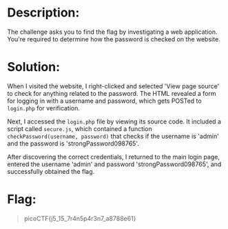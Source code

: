 


# Description:
The challenge asks you to find the flag by investigating a web application. You're required to determine how the password is checked on the website.

# Solution:
When I visited the website, I right-clicked and selected 'View page source' to check for anything related to the password. The HTML revealed a form for logging in with a username and password, which gets POSTed to `login.php` for verification.

Next, I accessed the `login.php` file by viewing its source code. It included a script called `secure.js`, which contained a function `checkPassword(username, password)` that checks if the username is 'admin' and the password is 'strongPassword098765'. 

After discovering the correct credentials, I returned to the main login page, entered the username 'admin' and password 'strongPassword098765', and successfully obtained the flag.

# Flag:
> picoCTF{j5_15_7r4n5p4r3n7_a8788e61}
